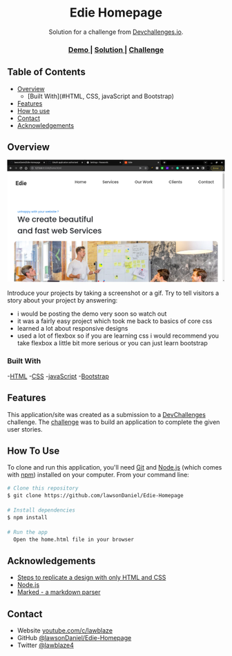 <!-- Please update value in the {}  -->

<h1 align="center">Edie Homepage</h1>

<div align="center">
   Solution for a challenge from  <a href="http://devchallenges.io" target="_blank">Devchallenges.io</a>.
</div>

<div align="center">
  <h3>
    <a href="https://{your-demo-link.your-domain}">
      Demo
    </a>
    <span> | </span>
    <a href="https://github.com/lawsonDaniel/Edie-Homepage">
      Solution
    </a>
    <span> | </span>
    <a href="https://devchallenges.io/challenges/xobQBuf8zWWmiYMIAZe0">
      Challenge
    </a>
  </h3>
</div>

<!-- TABLE OF CONTENTS -->

## Table of Contents

- [Overview](#overview)
  - [Built With](#HTML, CSS, javaScript and Bootstrap)
- [Features](#features)
- [How to use](#how-to-use)
- [Contact](#lawblaze4@gmail.com)
- [Acknowledgements](#lawblaze)

<!-- OVERVIEW -->

## Overview

![screenshot](./Screenshot%20from%202022-04-17%2020-00-00.png)

Introduce your projects by taking a screenshot or a gif. Try to tell visitors a story about your project by answering:

- i would be posting the demo very soon so watch out
- it was a fairly easy project which took me back to basics of core css
- learned a lot about responsive designs 
- used a lot of flexbox so if you are learning css i would recommend you take flexbox a little bit more serious or you can just learn bootstrap 

### Built With
-[HTML]()
-[CSS]()
-[javaScript]()
-[Bootstrap]()

## Features

<!-- List the features of your application or follow the template. Don't share the figma file here :) -->

This application/site was created as a submission to a [DevChallenges](https://devchallenges.io/challenges) challenge. The [challenge](https://devchallenges.io/challenges/xobQBuf8zWWmiYMIAZe0) was to build an application to complete the given user stories.

## How To Use

<!-- Example: -->

To clone and run this application, you'll need [Git](https://git-scm.com) and [Node.js](https://nodejs.org/en/download/) (which comes with [npm](http://npmjs.com)) installed on your computer. From your command line:

```bash
# Clone this repository
$ git clone https://github.com/lawsonDaniel/Edie-Homepage

# Install dependencies
$ npm install

# Run the app
  Open the home.html file in your browser
```

## Acknowledgements

<!-- This section should list any articles or add-ons/plugins that helps you to complete the project. This is optional but it will help you in the future. For example -->

- [Steps to replicate a design with only HTML and CSS](https://devchallenges-blogs.web.app/how-to-replicate-design/)
- [Node.js](https://nodejs.org/)
- [Marked - a markdown parser](https://github.com/chjj/marked)

## Contact

- Website [youtube.com/c/lawblaze](https://{your-web-site-link})
- GitHub [@lawsonDaniel/Edie-Homepage](https://{github.com/your-usermame})
- Twitter [@lawblaze4](https://{twitter.com/your-username})
